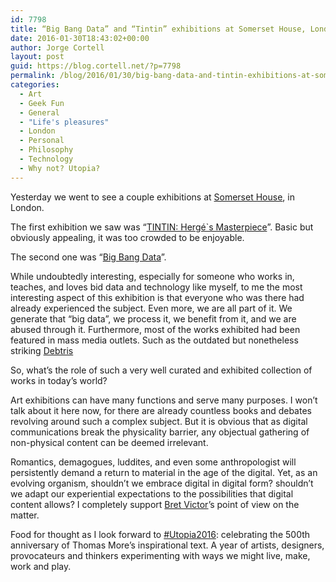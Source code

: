 ```yaml
---
id: 7798
title: “Big Bang Data” and “Tintin” exhibitions at Somerset House, London
date: 2016-01-30T18:43:02+00:00
author: Jorge Cortell
layout: post
guid: https://blog.cortell.net/?p=7798
permalink: /blog/2016/01/30/big-bang-data-and-tintin-exhibitions-at-somerset-house-london/
categories:
  - Art
  - Geek Fun
  - General
  - "Life's pleasures"
  - London
  - Personal
  - Philosophy
  - Technology
  - Why not? Utopia?
---
```

Yesterday we went to see a couple exhibitions at <a href="https://www.somersethouse.org.uk/" target="_blank">Somerset House</a>, in London.

The first exhibition we saw was “<a href="https://www.somersethouse.org.uk/visual-arts/tintin" target="_blank">TINTIN: Hergé`s Masterpiece</a>”. Basic but obviously appealing, it was too crowded to be enjoyable.

The second one was “<a href="https://bigbangdata.somersethouse.org.uk/" target="_blank">Big Bang Data</a>”.

While undoubtedly interesting, especially for someone who works in, teaches, and loves bid data and technology like myself, to me the most interesting aspect of this exhibition is that everyone who was there had already experienced the subject. Even more, we are all part of it. We generate that “big data”, we process it, we benefit from it, and we are abused through it. Furthermore, most of the works exhibited had been featured in mass media outlets. Such as the outdated but nonetheless striking <a href="https://www.informationisbeautiful.net/2010/debtris/" target="_blank">Debtris</a>

So, what’s the role of such a very well curated and exhibited collection of works in today’s world?

Art exhibitions can have many functions and serve many purposes. I won’t talk about it here now, for there are already countless books and debates revolving around such a complex subject. But it is obvious that as digital communications break the physicality barrier, any objectual gathering of non-physical content can be deemed irrelevant.

Romantics, demagogues, luddites, and even some anthropologist will persistently demand a return to material in the age of the digital. Yet, as an evolving organism, shouldn’t we embrace digital in digital form? shouldn’t we adapt our experiential expectations to the possibilities that digital content allows? I completely support <a href="https://worrydream.com/" target="_blank">Bret Victor</a>’s point of view on the matter.

Food for thought as I look forward to <a href="https://utopia.somersethouse.org.uk/" target="_blank">#Utopia2016</a>: celebrating the 500th anniversary of Thomas More’s inspirational text. A year of artists, designers, provocateurs and thinkers experimenting with ways we might live, make, work and play.